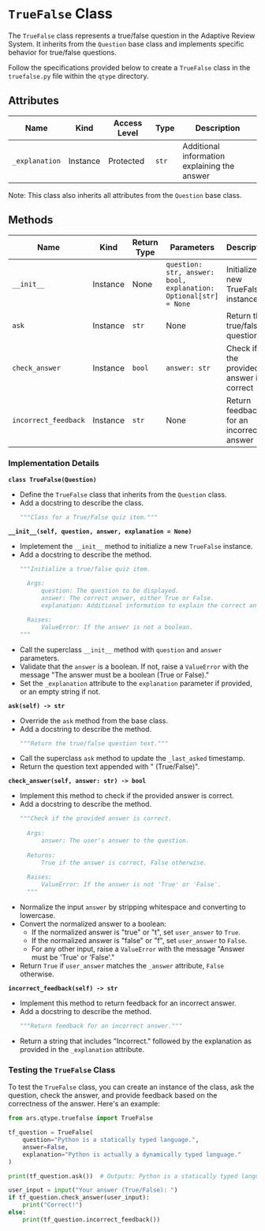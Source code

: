 # `TrueFalse` Class

The `TrueFalse` class represents a true/false question in the Adaptive Review System. It inherits from the `Question` base class and implements specific behavior for true/false questions.

Follow the specifications provided below to create a `TrueFalse` class in the `truefalse.py` file within the `qtype` directory.

## Attributes

| Name          | Kind     | Access Level | Type     | Description                                    |
|---------------|----------|--------------|----------|------------------------------------------------|
| `_explanation`| Instance | Protected    | `str`    | Additional information explaining the answer   |

Note: This class also inherits all attributes from the `Question` base class.

## Methods

| Name                 | Kind     | Return Type | Parameters                                        | Description                                           |
|----------------------|----------|-------------|---------------------------------------------------|-------------------------------------------------------|
| `__init__`           | Instance | None        | `question: str, answer: bool, explanation: Optional[str] = None` | Initialize a new TrueFalse instance |
| `ask`                | Instance | `str`       | None                                              | Return the true/false question                        |
| `check_answer`       | Instance | `bool`      | `answer: str`                                     | Check if the provided answer is correct               |
| `incorrect_feedback` | Instance | `str`       | None                                              | Return feedback for an incorrect answer               |

### Implementation Details

**`class TrueFalse(Question)`**
- Define the `TrueFalse` class that inherits from the `Question` class.
- Add a docstring to describe the class.
  ```python
  """Class for a True/False quiz item."""
  ```
**`__init__(self, question, answer, explanation = None)`**
- Impletement the `__init__` method to initialize a new `TrueFalse` instance.
- Add a docstring to describe the method.
  ```python
  """Initialize a true/false quiz item.
        
    Args:
        question: The question to be displayed.
        answer: The correct answer, either True or False.
        explanation: Additional information to explain the correct answer.

    Raises:
        ValueError: If the answer is not a boolean.
  """ 
  ```
- Call the superclass `__init__` method with `question` and `answer` parameters.
- Validate that the `answer` is a boolean. If not, raise a `ValueError` with the message "The answer must be a boolean (True or False)."
- Set the `_explanation` attribute to the `explanation` parameter if provided, or an empty string if not.


**`ask(self) -> str`**
- Override the `ask` method from the base class.
- Add a docstring to describe the method.
  ```python
  """Return the true/false question text."""
  ```
- Call the superclass `ask` method to update the `_last_asked` timestamp.
- Return the question text appended with " (True/False)".

**`check_answer(self, answer: str) -> bool`**
- Implement this method to check if the provided answer is correct.
- Add a docstring to describe the method.
  ```python
  """Check if the provided answer is correct.
        
    Args:
        answer: The user's answer to the question.
        
    Returns:
        True if the answer is correct, False otherwise.
        
    Raises:
        ValueError: If the answer is not 'True' or 'False'.
    """
    ```
- Normalize the input `answer` by stripping whitespace and converting to lowercase.
- Convert the normalized answer to a boolean:
  - If the normalized answer is "true" or "t", set `user_answer` to `True`.
  - If the normalized answer is "false" or "f", set `user_answer` to `False`.
  - For any other input, raise a `ValueError` with the message "Answer must be 'True' or 'False'."
- Return `True` if `user_answer` matches the `_answer` attribute, `False` otherwise.

**`incorrect_feedback(self) -> str`**
- Implement this method to return feedback for an incorrect answer.
- Add a docstring to describe the method.
  ```python
  """Return feedback for an incorrect answer."""
  ```
- Return a string that includes "Incorrect." followed by the explanation as provided in the `_explanation` attribute. 

### Testing the `TrueFalse` Class

To test the `TrueFalse` class, you can create an instance of the class, ask the question, check the answer, and provide feedback based on the correctness of the answer.  Here's an example:

```python
from ars.qtype.truefalse import TrueFalse

tf_question = TrueFalse(
    question="Python is a statically typed language.",
    answer=False,
    explanation="Python is actually a dynamically typed language."
)

print(tf_question.ask())  # Outputs: Python is a statically typed language. (True/False)

user_input = input("Your answer (True/False): ")
if tf_question.check_answer(user_input):
    print("Correct!")
else:
    print(tf_question.incorrect_feedback())
```
